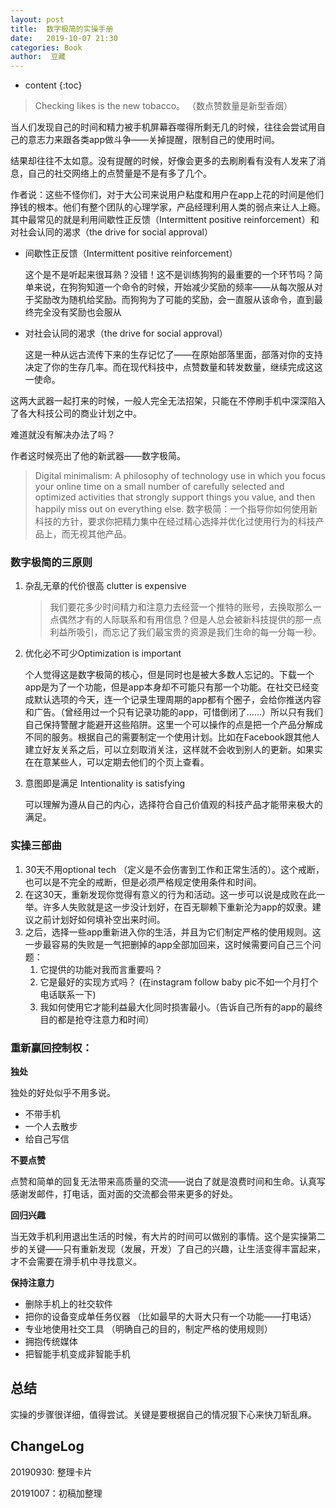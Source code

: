 ```yaml
---
layout: post
title:  数字极简的实操手册
date:   2019-10-07 21:30
categories: Book
author:  豆藏
---
```


* content
{:toc}


> Checking likes is the new tobacco。 （数点赞数量是新型香烟）

当人们发现自己的时间和精力被手机屏幕吞噬得所剩无几的时候，往往会尝试用自己的意志力来跟各类app做斗争——关掉提醒，限制自己的使用时间。

结果却往往不太如意。没有提醒的时候，好像会更多的去刷刷看有没有人发来了消息，自己的社交网络上的点赞量是不是有多了几个。





作者说：这些不怪你们，对于大公司来说用户粘度和用户在app上花的时间是他们挣钱的根本。他们有整个团队的心理学家，产品经理利用人类的弱点来让人上瘾。其中最常见的就是利用间歇性正反馈（Intermittent positive reinforcement）和对社会认同的渴求（the drive for social approval）

- 间歇性正反馈（Intermittent positive reinforcement）

    这个是不是听起来很耳熟？没错！这不是训练狗狗的最重要的一个环节吗？简单来说，在狗狗知道一个命令的时候，开始减少奖励的频率——从每次服从对于奖励改为随机给奖励。而狗狗为了可能的奖励，会一直服从该命令，直到最终完全没有奖励也会服从

- 对社会认同的渴求（the drive for social approval）

    这是一种从远古流传下来的生存记忆了——在原始部落里面，部落对你的支持决定了你的生存几率。而在现代科技中，点赞数量和转发数量，继续完成这这一使命。

这两大武器一起打来的时候，一般人完全无法招架，只能在不停刷手机中深深陷入了各大科技公司的商业计划之中。

难道就没有解决办法了吗？

作者这时候亮出了他的新武器——数字极简。

> Digital minimalism:  A philosophy of technology use in which you focus your online time on a small number of carefully selected and optimized activities that strongly support things you value, and then happily miss out on everything else. 数字极简：一个指导你如何使用新科技的方针，要求你把精力集中在经过精心选择并优化过使用行为的科技产品上，而无视其他产品。

### 数字极简的三原则

1. 杂乱无章的代价很高 clutter is expensive

    > 我们要花多少时间精力和注意力去经营一个推特的账号，去换取那么一点偶然才有的人际联系和有用信息？但是人总会被新科技提供的那一点利益所吸引，而忘记了我们最宝贵的资源是我们生命的每一分每一秒。

2. 优化必不可少Optimization is important

    个人觉得这是数字极简的核心，但是同时也是被大多数人忘记的。下载一个app是为了一个功能，但是app本身却不可能只有那一个功能。在社交已经变成默认选项的今天，连一个记录生理周期的app都有个圈子，会给你推送内容和广告。（曾经用过一个只有记录功能的app，可惜倒闭了……）所以只有我们自己保持警醒才能避开这些陷阱。这里一个可以操作的点是把一个产品分解成不同的服务。根据自己的需要制定一个使用计划。比如在Facebook跟其他人建立好友关系之后，可以立刻取消关注，这样就不会收到别人的更新。如果实在在意某些人，可以定期去他们的个页上查看。

3. 意图即是满足 Intentionality is satisfying

    可以理解为遵从自己的内心，选择符合自己价值观的科技产品才能带来极大的满足。

### 实操三部曲

1. 30天不用optional tech （定义是不会伤害到工作和正常生活的）。这个戒断，也可以是不完全的戒断，但是必须严格规定使用条件和时间。
2. 在这30天，重新发现你觉得有意义的行为和活动。这一步可以说是成败在此一举。许多人失败就是这一步没计划好，在百无聊赖下重新沦为app的奴隶。建议之前计划好如何填补空出来时间。
3. 之后，选择一些app重新进入你的生活，并且为它们制定严格的使用规则。这一步最容易的失败是一气把删掉的app全部加回来，这时候需要问自己三个问题：
    1. 它提供的功能对我而言重要吗？
    2. 它是最好的实现方式吗？ (在instagram follow baby pic不如一个月打个电话联系一下)
    3. 我如何使用它才能利益最大化同时损害最小。（告诉自己所有的app的最终目的都是抢夺注意力和时间）

### 重新赢回控制权：

**独处**

独处的好处似乎不用多说。

- 不带手机
- 一个人去散步
- 给自己写信

**不要点赞**

点赞和简单的回复无法带来高质量的交流——说白了就是浪费时间和生命。认真写感谢发邮件，打电话，面对面的交流都会带来更多的好处。

**回归兴趣**

当无效手机利用退出生活的时候，有大片的时间可以做别的事情。这个是实操第二步的关键——只有重新发现（发展，开发）了自己的兴趣，让生活变得丰富起来，才不会需要在滑手机中寻找意义。

**保持注意力**

- 删除手机上的社交软件
- 把你的设备变成单任务仪器 （比如最早的大哥大只有一个功能——打电话）
- 专业地使用社交工具 （明确自己的目的，制定严格的使用规则）
- 拥抱传统媒体
- 把智能手机变成非智能手机

## 总结

实操的步骤很详细，值得尝试。关键是要根据自己的情况狠下心来快刀斩乱麻。


## ChangeLog

20190930: 整理卡片

20191007：初稿加整理

